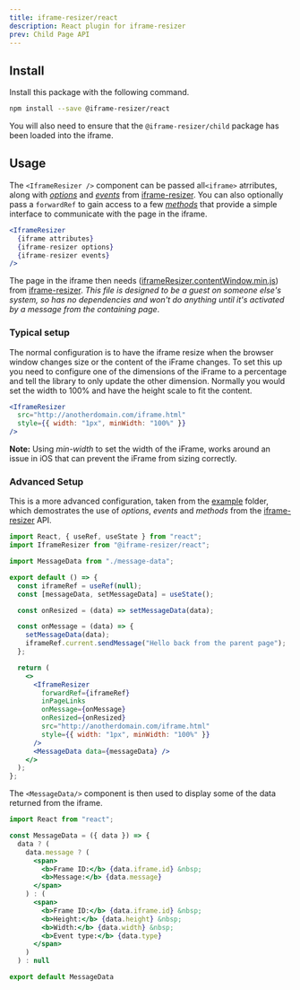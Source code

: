 ```yaml
---
title: iframe-resizer/react
description: React plugin for iframe-resizer
prev: Child Page API
---
```


## Install

Install this package with the following command.

```bash
npm install --save @iframe-resizer/react
```

You will also need to ensure that the `@iframe-resizer/child` package has been loaded into the iframe.

## Usage

The `<IframeResizer />` component can be passed all`<iframe>` atrributes, along with _[options](https://github.com/davidjbradshaw/iframe-resizer/blob/master/docs/parent_page/options.md)_ and _[events](https://github.com/davidjbradshaw/iframe-resizer/blob/master/docs/parent_page/events.md)_ from [iframe-resizer](https://github.com/davidjbradshaw/iframe-resizer). You can also optionally pass a `forwardRef` to gain access to a few _[methods](https://github.com/davidjbradshaw/iframe-resizer/blob/master/docs/parent_page/methods.md)_ that provide a simple interface to communicate with the page in the iframe.

```jsx
<IframeResizer
  {iframe attributes}
  {iframe-resizer options}
  {iframe-resizer events}
/>
```

The page in the iframe then needs ([iframeResizer.contentWindow.min.js](https://raw.github.com/davidjbradshaw/iframe-resizer/master/js/iframeResizer.contentWindow.min.js)) from [iframe-resizer](https://github.com/davidjbradshaw/iframe-resizer). _This file is designed to be a guest on someone else's system, so has no dependencies and won't do anything until it's activated by a message from the containing page_.

### Typical setup

The normal configuration is to have the iframe resize when the browser window changes size or the content of the iFrame changes. To set this up you need to configure one of the dimensions of the iFrame to a percentage and tell the library to only update the other dimension. Normally you would set the width to 100% and have the height scale to fit the content.

```jsx
<IframeResizer
  src="http://anotherdomain.com/iframe.html"
  style={{ width: "1px", minWidth: "100%" }}
/>
```

**Note:** Using _min-width_ to set the width of the iFrame, works around an issue in iOS that can prevent the iFrame from sizing correctly.

### Advanced Setup

This is a more advanced configuration, taken from the [example](https://github.com/davidjbradshaw/iframe-resizer-react/tree/master/example) folder, which demostrates the use of _options_, _events_ and _methods_ from the [iframe-resizer](https://github.com/davidjbradshaw/iframe-resizer) API.

```jsx
import React, { useRef, useState } from "react";
import IframeResizer from "@iframe-resizer/react";

import MessageData from "./message-data";

export default () => {
  const iframeRef = useRef(null);
  const [messageData, setMessageData] = useState();

  const onResized = (data) => setMessageData(data);

  const onMessage = (data) => {
    setMessageData(data);
    iframeRef.current.sendMessage("Hello back from the parent page");
  };

  return (
    <>
      <IframeResizer
        forwardRef={iframeRef}
        inPageLinks
        onMessage={onMessage}
        onResized={onResized}
        src="http://anotherdomain.com/iframe.html"
        style={{ width: "1px", minWidth: "100%" }}
      />
      <MessageData data={messageData} />
    </>
  );
};
```

The `<MessageData/>` component is then used to display some of the data returned from the iframe.

```jsx
import React from "react";

const MessageData = ({ data }) => {
  data ? (
    data.message ? (
      <span>
        <b>Frame ID:</b> {data.iframe.id} &nbsp;
        <b>Message:</b> {data.message}
      </span>
    ) : (
      <span>
        <b>Frame ID:</b> {data.iframe.id} &nbsp;
        <b>Height:</b> {data.height} &nbsp;
        <b>Width:</b> {data.width} &nbsp;
        <b>Event type:</b> {data.type}
      </span>
    )
  ) : null

export default MessageData
```

